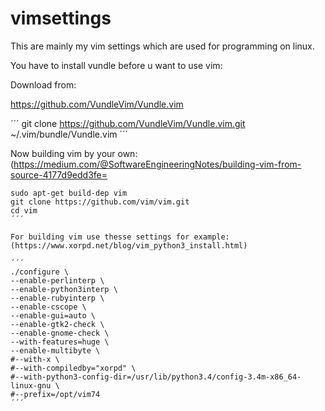 # vimsettings

This are mainly my vim settings which are used for programming on linux.

You have to install vundle before u want to use vim:

Download from:

https://github.com/VundleVim/Vundle.vim

´´´
git clone https://github.com/VundleVim/Vundle.vim.git ~/.vim/bundle/Vundle.vim
´´´

Now building vim by your own:
(https://medium.com/@SoftwareEngineeringNotes/building-vim-from-source-4177d9edd3fe=

```
sudo apt-get build-dep vim
git clone https://github.com/vim/vim.git
cd vim
´´´

For building vim use thesse settings for example:
(https://www.xorpd.net/blog/vim_python3_install.html)

´´´
./configure \
--enable-perlinterp \
--enable-python3interp \
--enable-rubyinterp \
--enable-cscope \
--enable-gui=auto \
--enable-gtk2-check \
--enable-gnome-check \
--with-features=huge \
--enable-multibyte \
#--with-x \
#--with-compiledby="xorpd" \
#--with-python3-config-dir=/usr/lib/python3.4/config-3.4m-x86_64-linux-gnu \
#--prefix=/opt/vim74
´´´

